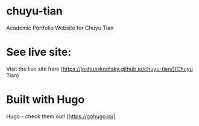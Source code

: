 # chuyu-tian
Academic Portfolio Website for Chuyu Tian

# See live site:
Visit the live site here [https://joshuaskootsky.github.io/chuyu-tian/](Chuyu Tian)

# Built with Hugo
Hugo - check them out! [https://gohugo.io/]
